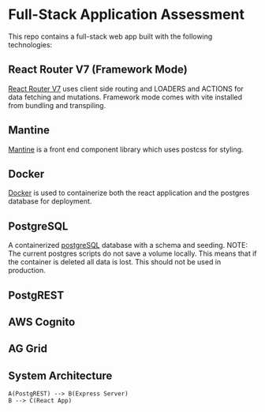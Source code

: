 # Full-Stack Application Assessment

This repo contains a full-stack web app built with the following technologies:

## React Router V7 (Framework Mode)

[React Router V7](https://reactrouter.com/home) uses client side routing and LOADERS and ACTIONS for data fetching and mutations. Framework mode comes with vite installed from bundling and transpiling.

## Mantine

[Mantine](https://mantine.dev/) is a front end component library which uses postcss for styling.

## Docker

[Docker](https://www.docker.com/) is used to containerize both the react application and the postgres database for deployment.

## PostgreSQL

A containerized [postgreSQL](https://www.postgresql.org/) database with a schema and seeding.
NOTE: The current postgres scripts do not save a volume locally. This means that if the container is deleted all data is lost. This should not be used in production.

## PostgREST

## AWS Cognito

## AG Grid

## System Architecture

```mermaid
A(PostgREST) --> B(Express Server)
B --> C(React App)
```